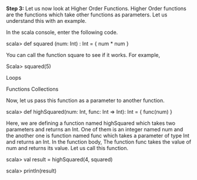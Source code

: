 **Step 3:** Let us now look at Higher Order Functions. Higher Order functions are the functions which take other functions as parameters. Let us understand this with an example.

In the scala console, enter the following code.

scala> def squared (num: Int) : Int = {
num * num
}

You can call the function square to see if it works. For example,

Scala> squared(5)
 
Loops

Functions
Collections


 

Now, let us pass this function as a parameter to another function.

scala> def highSquared(num: Int, func: Int => Int): Int = {
	func(num)
	}

Here, we are defining a function named highSquared which takes two parameters and returns an Int. One of them is an integer named num and the another one is function named func which takes a parameter of type Int and returns an Int. In the function body, The function func takes the value of num and returns its value. Let us call this function.

scala> val result = highSquared(4, squared)

scala> println(result)

